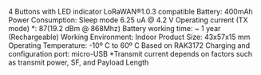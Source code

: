 4 Buttons with LED indicator
LoRaWAN®1.0.3 compatible
Battery: 400mAh
Power Consumption: Sleep mode 6.25 uA @ 4.2 V
Operating current (TX mode) *: 87(19.2 dBm @ 868Mhz)
Battery working time: ~ 1 year (Rechargeable)
Working Environment: Indoor
Product Size: 43x57x15 mm
Operating Temperature: -10º C to 60º C
Based on RAK3172
Charging and configuration port: micro-USB
*Transmit current depends on factors such as transmit power, SF, and Payload Length

